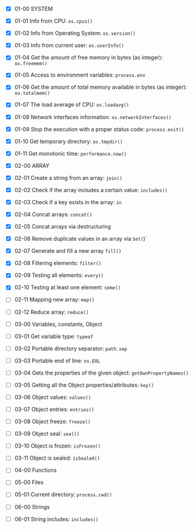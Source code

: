 - [x] 01-00 SYSTEM
- [x] 01-01 Info from CPU: `os.cpus()`
- [x] 01-02 Info from Operating System: `os.version()`
- [x] 01-03 Info from current user: `os.userInfo()`
- [x] 01-04  Get the amount of free memory in bytes (as integer): `os.freemem()`
- [x] 01-05 Access to environment variables: `process.env`
- [x] 01-06 Get the amount of total memory available in bytes (as integer): `os.totalmem()`
- [x] 01-07 The load average of CPU: `os.loadavg()`
- [x] 01-08 Network interfaces information: `os.networkInterfaces()`
- [x] 01-09 Stop the execution with a proper status code: `process.exit()`
- [x] 01-10 Get temporary directory: `os.tmpdir()`
- [x] 01-11 Get monotonic time: `performance.now()`

- [x] 02-00 ARRAY
- [x] 02-01 Create a string from an array: `join()`
- [x] 02-02 Check if the array includes a certain value: `includes()`
- [x] 02-03 Check if a key exists in the array: `in`
- [x] 02-04 Concat arrays: `concat()`
- [x] 02-05 Concat arrays via destructuring
- [x] 02-06 Remove duplicate values in an array via `Set(`)`
- [x] 02-07 Generate and fill a new array `fill()`
- [x] 02-08 Filtering elements: `filter()`
- [x] 02-09 Testing all elements: `every()`
- [x] 02-10 Testing at least one element: `some()`
- [ ] 02-11 Mapping new array: `map()`
- [ ] 02-12 Reduce array: `reduce()`

- [ ] 03-00 Variables, constants, Object
- [ ] 03-01 Get variable type: `typeof`
- [ ] 03-02 Portable directory separator: `path.sep`
- [ ] 03-03 Portable end of line: `os.EOL`
- [ ] 03-04 Gets the properties of the given object: `getOwnPropertyNames()`
- [ ] 03-05 Getting all the Object properties/attributes: `key()`
- [ ] 03-06 Object values: `values()`
- [ ] 03-07 Object entries: `entries()`
- [ ] 03-08 Object freeze: `freeze()`
- [ ] 03-09 Object seal: `seal()`
- [ ] 03-10 Object is frozen: `isFrozen()`
- [ ] 03-11 Object is sealed: `isSealed()`

- [ ] 04-00 Functions
- [ ] 05-00 Files
- [ ] 05-01 Current directory: `process.cwd()`
- [ ] 06-00 Strings
- [ ] 06-01 String includes: `includes()`
